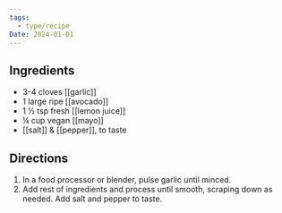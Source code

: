 ```yaml
---
tags:
  - type/recipe
Date: 2024-01-01
---
```


## Ingredients

- 3-4 cloves [[garlic]]
- 1 large ripe [[avocado]]
- 1 ½ tsp fresh [[lemon juice]]
- ¼ cup vegan [[mayo]]
- [[salt]] & [[pepper]], to taste

## Directions

1. In a food processor or blender, pulse garlic until minced.
2. Add rest of ingredients and process until smooth, scraping down as needed. Add salt and pepper to taste.